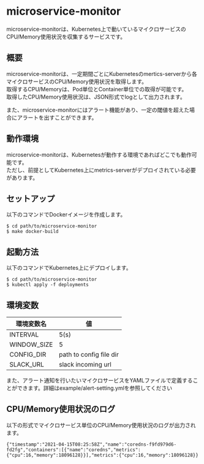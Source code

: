 # microservice-monitor

microservice-monitorは、Kubernetes上で動いているマイクロサービスのCPU/Memory使用状況を収集するサービスです。


## 概要

microservice-monitorは、一定期間ごとにKubernetesのmertics-serverから各マイクロサービスのCPU/Memory使用状況を取得します。  
取得するCPU/Memoryは、Pod単位とContainer単位での取得が可能です。  
取得したCPU/Memory使用状況は、JSON形式でlogとして出力されます。

また、microservice-monitorにはアラート機能があり、一定の閾値を超えた場合にアラートを出すことができます。

## 動作環境

microservice-monitorは、Kubernetesが動作する環境であればどこでも動作可能です。   
ただし、前提としてKubernetes上にmetrics-serverがデプロイされている必要があります。

## セットアップ

以下のコマンドでDockerイメージを作成します。

```
$ cd path/to/microservice-monitor
$ make docker-build
```

## 起動方法

以下のコマンドでKubernetes上にデプロイします。

```
$ cd path/to/microservice-monitor
$ kubectl apply -f deployments
```

## 環境変数

|環境変数名|値|
|----------|--|
|INTERVAL|5(s)|
|WINDOW_SIZE|5|
|CONFIG_DIR|path to config file dir|
|SLACK_URL|slack incoming url|

また、アラート通知を行いたいマイクロサービスをYAMLファイルで定義することができます。詳細はexample/alert-setting.ymlを参照してください

## CPU/Memory使用状況のログ

以下の形式でマイクロサービス単位のCPU/Memory使用状況のログが出力されます。

```
{"timestamp":"2021-04-15T08:25:58Z","name":"coredns-f9fd979d6-fd2fg","containers":[{"name":"coredns","metrics":{"cpu":16,"memory":18096128}}],"metrics":{"cpu":16,"memory":18096128}}
```
